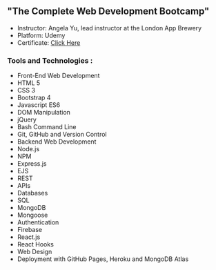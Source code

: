 ## "The Complete Web Development Bootcamp"

* Instructor: Angela Yu, lead instructor at the London App Brewery
* Platform: Udemy
* Certificate: [Click Here](https://www.udemy.com/certificate/UC-ae8114b6-731c-4785-a3cb-0323d78a309f/)

### Tools and Technologies :

* Front-End Web Development
* HTML 5
* CSS 3
* Bootstrap 4
* Javascript ES6
* DOM Manipulation
* jQuery
* Bash Command Line
* Git, GitHub and Version Control
* Backend Web Development
* Node.js
* NPM
* Express.js
* EJS
* REST
* APIs
* Databases
* SQL
* MongoDB
* Mongoose
* Authentication
* Firebase
* React.js
* React Hooks
* Web Design
* Deployment with GitHub Pages, Heroku and MongoDB Atlas
